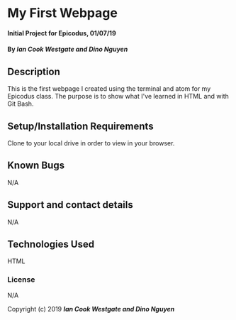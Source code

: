 # My First Webpage

#### Initial Project for Epicodus, 01/07/19

#### By _**Ian Cook Westgate and Dino Nguyen**_

## Description

This is the first webpage I created using the terminal and atom for my Epicodus class. The purpose is to show what I've learned in HTML and with Git Bash.

## Setup/Installation Requirements

Clone to your local drive in order to view in your browser.

## Known Bugs

N/A

## Support and contact details

N/A

## Technologies Used

HTML

### License

N/A

Copyright (c) 2019 **_Ian Cook Westgate and Dino Nguyen_**

